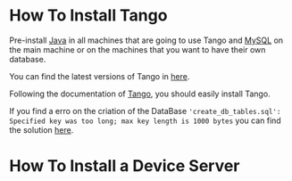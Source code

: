 # How To Install Tango

Pre-install [Java](https://www.java.com/en/download/) in all machines that are going to use Tango and [MySQL](https://dev.mysql.com/downloads/mysql/5.7.html) on the main machine or on the machines that you want to have their own database.

You can find the latest versions of Tango in [here](https://gitlab.com/tango-controls/TangoSourceDistribution/-/releases).

Following the documentation of [Tango](https://tango-controls.readthedocs.io/en/latest/How-To/installation/tango-on-windows.html), you should easily install Tango.

If you find a erro on the criation of the DataBase `'create_db_tables.sql': Specified key was too long; max key length is 1000 bytes` you can find the solution [here](https://www.tango-controls.org/community/forum/c/general/installation/tango-9-windows-demo-installation-problem/?page=1#post-3999).


# How To Install a Device Server
